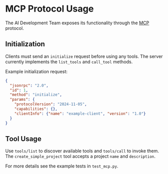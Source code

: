 # MCP Protocol Usage

The AI Development Team exposes its functionality through the [MCP](https://github.com/microsoft/mcp) protocol.

## Initialization

Clients must send an `initialize` request before using any tools. The server currently implements the `list_tools` and `call_tool` methods.

Example initialization request:
```json
{
  "jsonrpc": "2.0",
  "id": 1,
  "method": "initialize",
  "params": {
    "protocolVersion": "2024-11-05",
    "capabilities": {},
    "clientInfo": {"name": "example-client", "version": "1.0"}
  }
}
```

## Tool Usage

Use `tools/list` to discover available tools and `tools/call` to invoke them. The `create_simple_project` tool accepts a project `name` and `description`.

For more details see the example tests in `test_mcp.py`.
